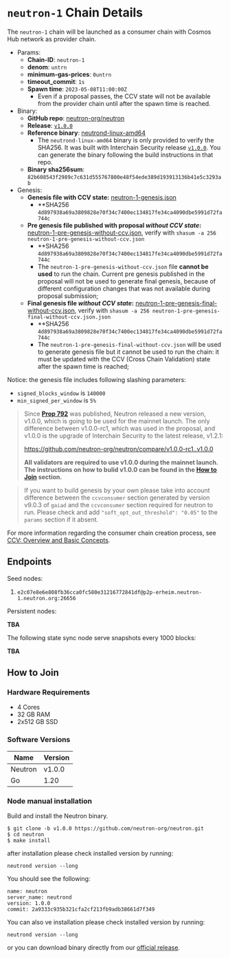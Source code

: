 # `neutron-1` Chain Details

The `neutron-1` chain will be launched as a consumer chain with Cosmos Hub network as provider chain.

* Params:
  * **Chain-ID**: `neutron-1`
  * **denom**: `untrn`
  * **minimum-gas-prices**: `0untrn`
  * **timeout_commit**: `1s`
  * **Spawn time**: `2023-05-08T11:00:00Z`
    * Even if a proposal passes, the CCV state will not be available from the provider chain until after the spawn time is reached.
* Binary:
  * **GitHub repo**: [neutron-org/neutron](https://github.com/neutron-org/neutron.git)
  * **Release**: [`v1.0.0`](https://github.com/neutron-org/neutron/releases/tag/v1.0.0)
  * **Reference binary**: [neutrond-linux-amd64](./neutrond-linux-amd64)
    * The `neutrond-linux-amd64` binary is only provided to verify the SHA256. It was built with Interchain Security release [`v1.0.0`](https://github.com/neutron-org/neutron/releases/tag/v1.0.0). You can generate the binary following the build instructions in that repo.
  * **Binary sha256sum**: `82b608543f2989c7c631d555767800e48f54ede389d193913136b41e5c3293ab`
* Genesis:
  * **Genesis file with CCV state:** [neutron-1-genesis.json](neutron-1-genesis.json)
    * **SHA256 `4d897938a69a3809828e70f34c7400ec134817fe34ca4090dbe5991d72fa744c`
  * **Pre genesis file published with proposal _without CCV state_:** [neutron-1-pre-genesis-without-ccv.json](./neutron-1-pre-genesis-without-ccv.json), verify with `shasum -a 256 neutron-1-pre-genesis-without-ccv.json`
    * **SHA256 `4d897938a69a3809828e70f34c7400ec134817fe34ca4090dbe5991d72fa744c`
    * The `neutron-1-pre-genesis-without-ccv.json` file **cannot be used** to run the chain. Current pre genesis published in the proposal will not be used to generate final genesis, because of different configuration changes that was not available during proposal submission;
  * **Final genesis file _without CCV state_:** [neutron-1-pre-genesis-final-without-ccv.json](./neutron-1-pre-genesis-final-without-ccv.json), verify with `shasum -a 256 neutron-1-pre-genesis-final-without-ccv.json.json`
    * **SHA256 `4d897938a69a3809828e70f34c7400ec134817fe34ca4090dbe5991d72fa744c`
    * The `neutron-1-pre-genesis-final-without-ccv.json` will be used to generate genesis file but it cannot be used to run the chain: it must be updated with the CCV (Cross Chain Validation) state after the spawn time is reached;

Notice: the genesis file includes following slashing parameters:
* `signed_blocks_window` is `140000`
* `min_signed_per_window` is `5%`

> Since [**Prop 792**](https://www.mintscan.io/cosmos/proposals/792) was published, Neutron released a new version, v1.0.0, which is going to be used for the mainnet launch. The only difference between v1.0.0-rc1, which was used in the proposal, and v1.0.0 is the upgrade of Interchain Security to the latest release, v1.2.1:
>
> https://github.com/neutron-org/neutron/compare/v1.0.0-rc1..v1.0.0
>
>**All validators are required to use v1.0.0 during the mainnet launch. The instructions on how to bulid v1.0.0 can be found in the [How to Join](#how-to-join) section.**

> If you want to build genesis by your own please take into account difference between the `ccvconsumer` section generated by version v9.0.3 of `gaiad` and the `ccvconsumer` section required for neutron to run. Please check and add `"soft_opt_out_threshold": "0.05"` to the `params` section if it absent.

For more information regarding the consumer chain creation process, see [CCV: Overview and Basic Concepts](https://github.com/cosmos/ibc/blob/main/spec/app/ics-028-cross-chain-validation/overview_and_basic_concepts.md).

## Endpoints

Seed nodes:

1. `e2c07e8e6e808fb36cca0fc580e31216772841df@p2p-erheim.neutron-1.neutron.org:26656`

Persistent nodes:

**TBA**

The following state sync node serve snapshots every 1000 blocks:

**TBA**

## How to Join

### Hardware Requirements

* 4 Cores
* 32 GB RAM
* 2x512 GB SSD

### Software Versions

| Name               | Version  |
|--------------------|----------|
| Neutron            | v1.0.0   |
| Go                 | 1.20     |


### Node manual installation

Build and install the Neutron binary. 

```
$ git clone -b v1.0.0 https://github.com/neutron-org/neutron.git
$ cd neutron
$ make install
```

after installation please check installed version by running:

`neutrond version --long`

You should see the following:
```
name: neutron
server_name: neutrond
version: 1.0.0 
commit: 2a9333c935b321cfa2cf213fb9adb38661d7f349
``` 

You can also ve installation please check installed version by running:

`neutrond version --long`

or you can download binary directly from our [official release](https://github.com/neutron-org/neutron/releases/tag/v1.0.0).
